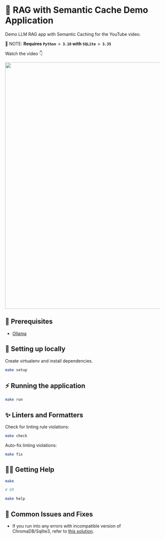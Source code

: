 # 📑 RAG with Semantic Cache Demo Application

Demo LLM RAG app with Semantic Caching for the YouTube video.

🚨 NOTE: **Requires `Python > 3.10` with  `SQLite > 3.35`**

Watch the video 👇

<a href="https://youtu.be/0agBo7_wKTo">
<img src="https://i.imgur.com/rJJaHmG.png" width="800">
</a>

## 🤖 Prerequisites

- [Ollama](https://ollama.dev/download)

## 🔨 Setting up locally

Create virtualenv and install dependencies.

```sh
make setup
```

## ⚡️ Running the application

```sh
make run
```

## ✨ Linters and Formatters

Check for linting rule violations:

```sh
make check
```

Auto-fix linting violations:

```sh
make fix
```

## 🤸‍♀️ Getting Help

```sh
make

# OR

make help
```

## 🔧 Common Issues and Fixes

- If you run into any errors with incompatible version of ChromaDB/Sqlite3, refer to [this solution](https://docs.trychroma.com/troubleshooting#sqlite).
